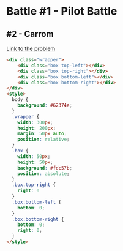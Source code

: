 # Battle #1 - Pilot Battle

## #2 - Carrom

[Link to the problem](https://cssbattle.dev/play/2)

[result]: ./images/2-carrom.png

```html
<div class="wrapper">
	<div class="box top-left"></div>
	<div class="box top-right"></div>
	<div class="box bottom-left"></div>
	<div class="box bottom-right"></div>  
</div>
<style>
  body {
    background: #62374e;
  }
  .wrapper {
    width: 300px;
    height: 200px;
    margin: 50px auto;
    position: relative;
  }
  .box {
    width: 50px;
    height: 50px;
    background: #fdc57b;
    position: absolute;
  }
  .box.top-right {
    right: 0
  }
  .box.bottom-left {
    bottom: 0;
  }
  .box.bottom-right {
    bottom: 0;
    right: 0;
  }
</style>
```